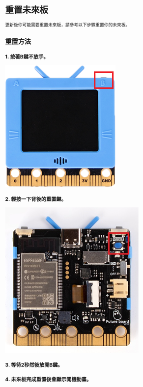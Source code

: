 # 重置未來板

更新後你可能需要重置未來板，請參考以下步驟重置你的未來板。

## 重置方法

### 1. 按著B鍵不放手。

![](./images/bbutton.png)

### 2. 輕按一下背後的重置鍵。

![](./images/resetbutton.jpg)

### 3. 等待2秒然後放開B鍵。

### 4. 未來板完成重置後會顯示開機動畫。